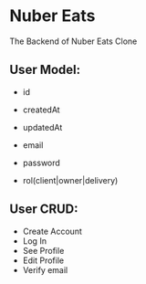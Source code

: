 # Nuber Eats

The Backend of Nuber Eats Clone


## User Model:

- id
- createdAt
- updatedAt

- email
- password
- rol(client|owner|delivery)

## User CRUD:

- Create Account
- Log In
- See Profile
- Edit Profile
- Verify email